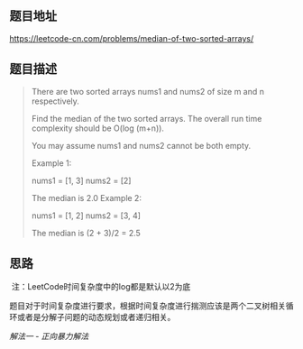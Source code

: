 

## 题目地址

https://leetcode-cn.com/problems/median-of-two-sorted-arrays/

## 题目描述

> There are two sorted arrays nums1 and nums2 of size m and n respectively.
>
> Find the median of the two sorted arrays. The overall run time complexity should be O(log (m+n)).
>
> You may assume nums1 and nums2 cannot be both empty.
>
> Example 1:
>
> nums1 = [1, 3]
> nums2 = [2]
>
> The median is 2.0
> Example 2:
>
> nums1 = [1, 2]
> nums2 = [3, 4]
>
> The median is (2 + 3)/2 = 2.5
>

## 思路

​	注：LeetCode时间复杂度中的log都是默认以2为底

​	题目对于时间复杂度进行要求，根据时间复杂度进行揣测应该是两个二叉树相关循环或者是分解子问题的动态规划或者递归相关。

*解法一 - 正向暴力解法*